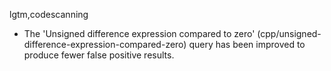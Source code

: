 lgtm,codescanning
* The 'Unsigned difference expression compared to zero' (cpp/unsigned-difference-expression-compared-zero) query has been improved to produce fewer false positive results.
